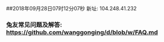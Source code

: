 ##2018年09月28日07时12分07秒 新址: 104.248.41.232
### 兔友常见问题及解答: https://github.com/wanggonging/d/blob/w/FAQ.md
